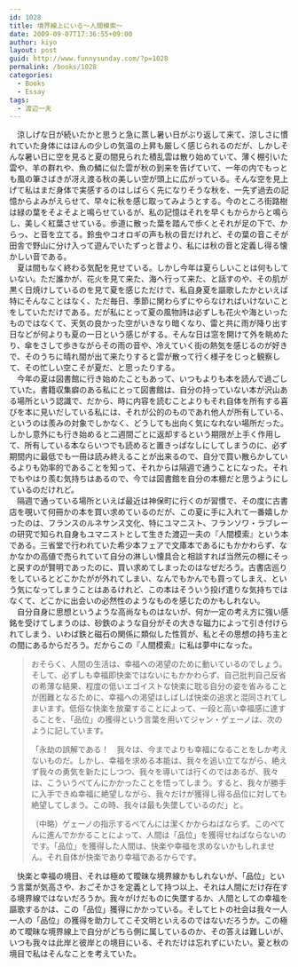 ```yaml
---
id: 1028
title: 境界線上にいる〜人間模索〜
date: 2009-09-07T17:36:55+09:00
author: kiyo
layout: post
guid: http://www.funnysunday.com/?p=1028
permalink: /books/1028
categories:
  - Books
  - Essay
tags:
  - 渡辺一夫
---
```

　涼しげな日が続いたかと思うと急に蒸し暑い日がぶり返して来て、涼しさに慣れていた身体にはほんの少しの気温の上昇も厳しく感じられるのだが、しかしそんな暑い日に空を見ると夏の間見られた積乱雲は散り始めていて、薄く棚引いた雲や、羊の群れや、魚の鱗に似た雲が秋の到来を告げていて、一年の内でもっとも風の筆さばきが冴え渡る秋の美しい空が頭上に広がっている。そんな空を見上げて私はまだ身体で実感するのはしばらく先になりそうな秋を、一先ず過去の記憶からよみがえらせて、早々に秋を感じ取ってみようとする。今のところ街路樹は緑の葉をそよそよと鳴らせているが、私の記憶はそれを早くもからからと鳴らし、美しく紅葉させている。歩道に散った葉を踏んで歩くとそれが足の下で、からっ、と音を立てる。鈴虫やコオロギの声も秋の音だけれど、その葉の音こそが田舎で野山に分け入って遊んでいたずっと昔より、私には秋の音と定義し得る懐かしい音である。  
　夏は間もなく終わる気配を見せている。しかし今年は夏らしいことは何もしていない。ただ誰かが、花火を見て来た、海へ行って来た、と話すのや、その肌が黒く日焼けしているのを見て夏を感じただけで、私自身夏を謳歌したかといえば特にそんなことはなく、ただ毎日、季節に関わらずにやらなければいけないことをしていただけである。だが私にとって夏の風物詩は必ずしも花火や海といったものではなくて、天気の良かった空がいきなり暗くなり、雷と共に雨が降り出す日などが何よりも夏の一日という感じがする。そんな日は窓を開けて外を眺めたり、傘をさして歩きながらその雨の音や、冷えていく街の熱気を感じるのが好きで、そのうちに晴れ間が出て来たりすると雲が散って行く様子をじっと観察して、その忙しい空こそが夏だ、と思ったりする。  
　今年の夏は図書館に行き始めたこともあって、いつもよりも本を読んで過ごしていた。書籍収集癖のある私にとって図書館は、自分の持っていない本が沢山ある場所という認識で、だから、時に内容を読むことよりもそれ自体を所有する喜びを本に見いだしている私には、それが公的のものであれ他人が所有している、というのは羨みの対象でしかなく、どうしても出向く気になれない場所だった。しかし意外にも行き始めると二週間ごとに返却するという期限が上手く作用して、所有している本ならいつでも読めると置きっぱなしにしてしまうのに、必ず期間内に最低でも一冊は読み終えることが出来るので、自分で買い散らかしているよりも効率的であることを知って、それからは隔週で通うことになった。それでもやはり羨む気持ちはあるので、今では図書館を自分の本棚だと思うようにしているのだけれど。  
　隔週で通っている場所といえば最近は神保町に行くのが習慣で、その度に古書店を覗いて何冊かの本を買い求めているのだが、この夏に手に入れて一番嬉しかったのは、フランスのルネサンス文化、特にユマニスト、フランソワ・ラブレーの研究で知られ自身もユマニストとして生きた渡辺一夫の『人間模索』という本である。三省堂で行われていた希少本フェアで文庫本であるにもかかわらず、なかなかの高値で売られていて自分の淋しい懐具合と相談すれば当然元の棚にそっと戻すのが賢明であったのに、買い求めてしまったのはなぜだろう。古書店巡りをしているとどこかたがが外れてしまい、なんでもかんでも買ってしまえ、という気になってしまうことはあるけれど、この本はそういう投げ遣りな気持ちではなくて、どこかに出会いの必然性のようなものを感じたのかもしれない。  
　自分自身に思想というような高尚なものはないが、何か一定の考え方に強い感銘を受けてしまうのは、砂鉄のような自分がその大きな磁力によって引き付けられてしまう、いわば鉄と磁石の関係に類似した性質が、私とその思想の持ち主との間にあるからだろう。だからこの『人間模索』に私は夢中になった。

> おそらく、人間の生活は、幸福への渇望のために動いているのでしょう。そして、必ずしも幸福即快楽ではないにもかかわらず、自己批判自己反省の希薄な結果、程度の低いエゴイストな快楽に耽る自分の姿を省みることが困難となるために、幸福への渇望はしばしば快楽の追求と混同されてしまいます。低俗な快楽を放棄することによって、一段と高い幸福感に達することを、「品位」の獲得という言葉を用いてジャン・ゲェーノは、次のように記しています。
> 
> 「永劫の誤解である！　我々は、今までよりも幸福になることをしか考えないものだ。しかし、幸福を求める本能は、我々を追い立てながら、絶えず我々の勇気を新たにしつつ、我々を導いては行くのではあるが、我々は、こういうぺてんにかかったことを悟ってしまう。すると、我々が勝手に入手できぬ幸福に絶望しながら、我々だけが獲得し得る品位に対しても絶望してしまう。この時、我々は最も失墜しているのだ」と。
> 
> （中略）ゲェーノの指示するぺてんには潔くかからねばならず。このぺてんに進んでかかることによって、人間は「品位」を獲得せねばならないのです。「品位」を獲得した人間は、快楽や幸福を求めないかもしれません。それ自体が快楽であり幸福であるからです。

　快楽と幸福の境目、それは極めて曖昧な境界線かもしれないが、「品位」という言葉が気高さや、おごそかさを定義として持つ以上、それは人間にだけ存在する境界線ではないだろうか。我々がけだものに失墜するか、人間としての幸福を謳歌するかは、この「品位」獲得にかかっている。そしてヒトの社会は我々一人一人の「品位」の獲得を助力してこそ文明といえるのではないだろうか。この極めて曖昧な境界線上で自分がどちら側に属しているのか、その答えは難しいが、いつも我々は此岸と彼岸との境目にいる、それだけは忘れずにいたい。夏と秋の境目で私はそんなことを考えていた。